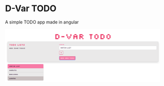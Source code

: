 # D-Var TODO
A simple TODO app made in angular


![Alt text](https://github.com/Danpeo/dvar-todo/blob/master/docs/app.png)
